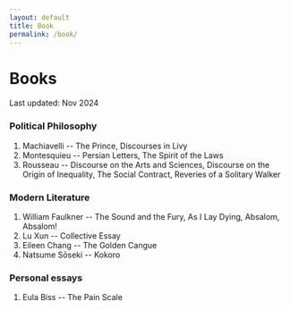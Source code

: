 ```yaml
---
layout: default
title: Book
permalink: /book/
---
```

# Books

Last updated: Nov 2024

### Political Philosophy
1. Machiavelli -- The Prince, Discourses in Livy
2. Montesquieu -- Persian Letters, The Spirit of the Laws
3. Rousseau -- Discourse on the Arts and Sciences, Discourse on the Origin of Inequality, The Social Contract, Reveries of a Solitary Walker

### Modern Literature
1. William Faulkner -- The Sound and the Fury, As I Lay Dying, Absalom, Absalom!
2. Lu Xun -- Collective Essay
3. Eileen Chang -- The Golden Cangue
4. Natsume Sōseki -- Kokoro

### Personal essays
1. Eula Biss -- The Pain Scale